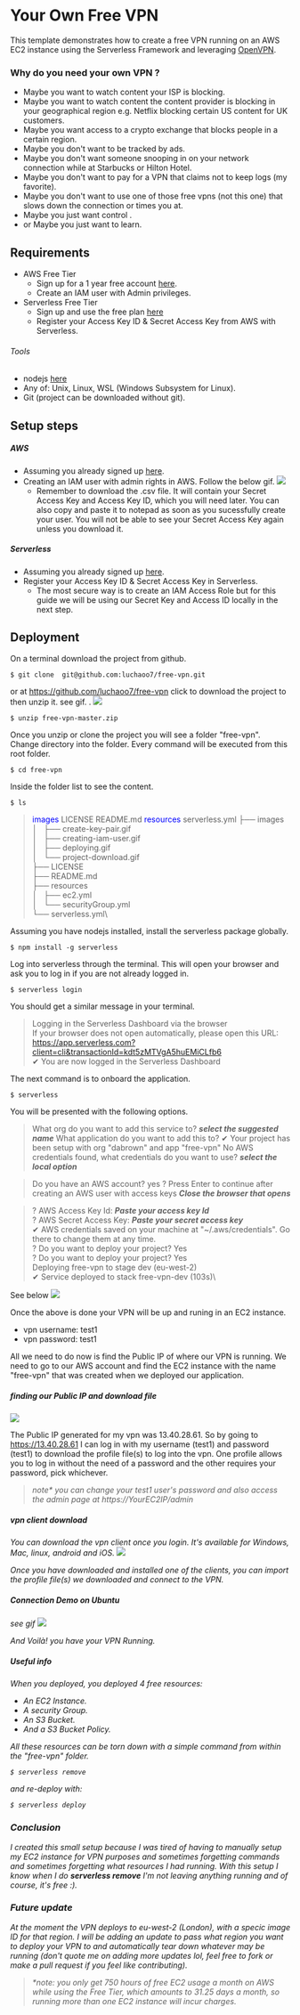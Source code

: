 <!--
title: 'Free VPN Setup'
authorLink: 'https://github.com/luchaoo7'
-->

# Your Own Free VPN

This template demonstrates how to create a free VPN running on an AWS EC2 instance using the Serverless Framework and leveraging [OpenVPN](https://openvpn.net/vpn-software-packages/).

### Why do you need your own VPN ?
- Maybe you want to watch content your ISP is blocking.
- Maybe you want to watch content the content provider is blocking in your geographical region e.g. Netflix blocking certain US content for UK customers.
- Maybe you want access to a crypto exchange that blocks people in a certain region. 
- Maybe you don't want to be tracked by ads. 
- Maybe you don't want someone snooping in on your network connection while at Starbucks or Hilton Hotel.
- Maybe you don't want to pay for a VPN that claims not to keep logs (my favorite).
- Maybe you don't want to use one of those free vpns (not this one) that slows down the connection or times you at. 
- Maybe you just want control .
- or Maybe you just want to learn.

## Requirements

- AWS Free Tier
  - Sign up for a 1 year free account [here](https://aws.amazon.com/free/?all-free-tier.sort-by=item.additionalFields.SortRank&all-free-tier.sort-order=asc&awsf.Free%20Tier%20Types=*all&awsf.Free%20Tier%20Categories=*all).
  - Create an IAM user with Admin privileges.
- Serverless Free Tier 
  - Sign up and use the free plan [here](https://www.serverless.com/pricing)
  - Register your Access Key ID & Secret Access Key from AWS with Serverless.

###### Tools
- nodejs [here](https://nodejs.org/en/)
- Any of: Unix, Linux, WSL (Windows Subsystem for Linux).
- Git (project can be downloaded without git).

## Setup steps

##### AWS
- Assuming you already signed up  [here](https://aws.amazon.com/free/?all-free-tier.sort-by=item.additionalFields.SortRank&all-free-tier.sort-order=asc&awsf.Free%20Tier%20Types=*all&awsf.Free%20Tier%20Categories=*all).
- Creating an IAM user with admin rights in AWS. Follow the below gif.
![](https://raw.githubusercontent.com/luchaoo7/free-vpn/master/images/creating-iam-user.gif)
  - Remember to download the .csv file. It will contain your Secret Access Key and Access Key ID, which you will need later. You can also copy and paste it to notepad as soon as you sucessfully create your user. You will not be able to see your Secret Access Key again unless you download it. 

##### Serverless
- Assuming you already signed up [here](https://www.serverless.com/pricing). 
- Register your Access Key ID & Secret Access Key in  Serverless.
  - The most secure way is to create an IAM Access Role but for this guide we will be using our Secret Key and Access ID locally in the next step.

## Deployment

On a terminal download the project from github.
```
$ git clone  git@github.com:luchaoo7/free-vpn.git
```
or at https://github.com/luchaoo7/free-vpn click to download the project to then unzip it. see gif.
.
![](https://raw.githubusercontent.com/luchaoo7/free-vpn/master/images/project-download.gif)

```
$ unzip free-vpn-master.zip
```

Once you unzip or clone the project you will see a folder "free-vpn". Change directory into the folder. Every command will be executed from this root folder.
```
$ cd free-vpn 
```
Inside the folder list to see the content.
```
$ ls
```
> <span style="color:blue">images</span> LICENSE README.md <span style="color:blue">resources</span> serverless.yml
├── images\
│   ├── create-key-pair.gif\
│   ├── creating-iam-user.gif\
│   ├── deploying.gif\
│   └── project-download.gif\
├── LICENSE\
├── README.md\
├── resources\
│   ├── ec2.yml\
│   └── securityGroup.yml\
└── serverless.yml\

Assuming you have nodejs installed, install the serverless package globally.

```
$ npm install -g serverless
```

Log into serverless through the terminal. This will open your browser and ask you to log in if you are not already logged in.

```
$ serverless login
```
You should get a similar message in your terminal.
> Logging in the Serverless Dashboard via the browser                                                                                                                                                        
If your browser does not open automatically, please open this URL:                                                                                                                                         
https://app.serverless.com?client=cli&transactionId=kdt5zMTVgA5huEMiCLfb6                                                                                                                                
✔ You are now logged in the Serverless Dashboard 

The next command is to onboard the application. 
```
$ serverless
```
You will be presented with the following options.

> What org do you want to add this service to? ***select the suggested name***
> What application do you want to add this to?
> ✔ Your project has been setup with org "dabrown" and app "free-vpn"
>  No AWS credentials found, what credentials do you want to use?
  ***select the local option***

>  Do you have an AWS account? yes
> ? Press Enter to continue after creating an AWS user with access keys 
  ***Close the browser that opens***

> ? AWS Access Key Id: ***Paste your access key Id***\
>? AWS Secret Access Key: ***Paste your secret access key***\
> ✔ AWS credentials saved on your machine at "~/.aws/credentials". Go there to change them at any time.\
> ? Do you want to deploy your project? Yes\
> ? Do you want to deploy your project? Yes\
> Deploying free-vpn to stage dev (eu-west-2)\
> ✔ Service deployed to stack free-vpn-dev (103s)\

See below
![](https://raw.githubusercontent.com/luchaoo7/free-vpn/master/images/deploying.gif)

Once the above is done your VPN will be up and runing in an EC2 instance.
- vpn username: test1
- vpn password: test1

All we need to do now is find the Public IP of where our VPN is running.
We need to go to our AWS account and find the EC2 instance with the name "free-vpn" that was created when we deployed our application.

##### finding our Public IP and download file

![](https://raw.githubusercontent.com/luchaoo7/free-vpn/master/images/ip-login.gif)

The Public IP generated for my vpn was 13.40.28.61. So by going to https://13.40.28.61 I can log in with my username (test1) and password (test1) to download the profile file(s) to log into the vpn. 
One profile allows you to log in without the need of a password and the other requires your password, pick whichever.

><em>note* you can change your test1 user's password and also access the admin page at https://YourEC2IP/admin<em>

##### vpn client download
You can download the vpn client once you login. It's available for Windows, Mac, linux, android and iOS.
![](https://raw.githubusercontent.com/luchaoo7/free-vpn/master/images/openvpn-page.png)
 
Once you have downloaded and installed one of the clients, you can import the profile file(s) we downloaded and connect to the VPN.

##### Connection Demo on Ubuntu
see gif
![](https://raw.githubusercontent.com/luchaoo7/free-vpn/master/images/activating-vpn.gif)

And Voilà! you have your VPN Running.

##### Useful info
When you deployed, you deployed 4 free resources:
- An EC2 Instance.
- A security Group.
- An S3 Bucket.
- And a S3 Bucket Policy.

All these resources can be torn down with a simple command from within the "free-vpn" folder.
```
$ serverless remove
```
and re-deploy with:
```
$ serverless deploy
```
### Conclusion

I created this small setup because I was tired of having to manually setup my EC2 instance for VPN purposes and sometimes forgetting commands and sometimes forgetting what resources I had running. With this setup I know when I do ***serverless remove*** I'm not leaving anything running and of course, it's free :).

### Future update

At the moment the VPN deploys to eu-west-2 (London), with a specic image ID for that region.
I will be adding an update to pass what region you want to deploy your VPN to and automatically tear down whatever may be running (don't quote me on adding more updates lol, feel free to fork or make a pull request if you feel like contributing).
>*note: you only get 750 hours of free EC2 usage a month on AWS while using the Free Tier, which amounts to 31.25 days a month, so running more than one EC2 instance will incur charges.